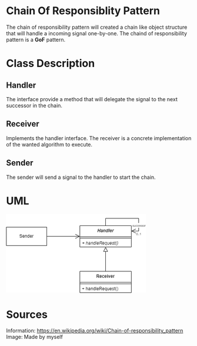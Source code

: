 # Chain Of Responsiblity Pattern

The chain of responsibility pattern will created a chain like object structure 
that will handle a incoming signal one-by-one. The chaind of responsibility 
pattern is a **GoF** pattern.

# Class Description

## Handler

The interface provide a method that will delegate the signal to the next successor
in the chain.

## Receiver

Implements the handler interface. The receiver is a concrete implementation of
the wanted algorithm to execute.

## Sender

The sender will send a signal to the handler to start the chain.

# UML

![UML](../../../resource/Chain_Of_Responsibility_UML.png)

# Sources

Information: https://en.wikipedia.org/wiki/Chain-of-responsibility_pattern
Image: Made by myself 